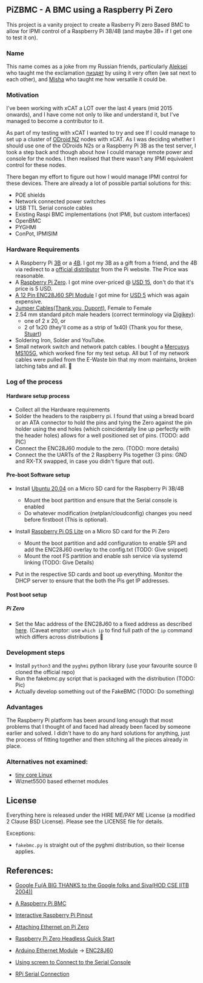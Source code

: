 ## PiZBMC - A BMC using a Raspberry Pi Zero

This project is a vanity project to create a Rasberry Pi zero Based BMC to allow
for IPMI control of a Raspberry Pi 3B/4B (and maybe 3B+ if I get one to test it
on).

### Name
This name comes as a joke from my Russian friends, particularly
[Aleksei](https://www.linkedin.com/in/weaselshit/)
who taught me the exclamation [пиздят](https://en.wiktionary.org/wiki/%D0%BF%D0%B8%D0%B7%D0%B4%D1%8F%D1%82#Russian)
by using it very often (we sat next to each other), and [Misha](https://www.linkedin.com/in/michael-osipov-0a131536/)
who taught me how versatile it could be.

### Motivation

I've been working with xCAT a LOT over the last 4 years (mid 2015 onwards), and
I have come not only to like and understand it, but I've managed to become a
contributor to it.

As part of my testing with xCAT I wanted to try and see If I could manage to set
up a cluster of
[ODroid N2](https://www.hardkernel.com/shop/odroid-n2-with-4gbyte-ram/) nodes
with xCAT. As I was deciding whether I should use one of the ODroids N2s or a
Raspberry Pi 3B as the test server, I took a step back and though about how I
could manage remote power and console for the nodes. I then realised that
there wasn't any IPMI equivalent control for these nodes.

There began my effort to figure out how I would manage IPMI control for these
devices. There are already a lot of possible partial solutions for this:
- POE shields
- Network connected power switches
- USB TTL Serial console cables
- Existing Raspi BMC implementations (not IPMI, but custom interfaces) 
- OpenBMC
- PYGHMI
- ConPot, IPMISIM

### Hardware Requirements

- A Raspberry Pi [3B](https://www.raspberrypi.org/products/raspberry-pi-3-model-b/) or a [4B](https://www.raspberrypi.org/products/raspberry-pi-4-model-b/). I got my 3B as a gift from a friend, and the 4B via redirect to a [official distributor](https://www.thingbits.in/products/raspberry-pi-4-model-b-2-gb-ram?src=raspberrypi) from the Pi website. The Price was reasonable.
- A [Raspberry Pi Zero](https://www.raspberrypi.org/products/raspberry-pi-zero/). I got mine over-priced @ [USD 15](https://robu.in/product/raspberry-pi-zero-v1-3-development-board/), don't do that it's price is 5 USD.
- [A 12 Pin ENC28J60 SPI Module](https://www.google.com/search?&q=ENC28J60+12+pin) I got mine for [USD 5](https://roboticsdna.in/product/enc28j60-ethernet-module12-pin-package-ssop/) which was again expensive.
- [Jumper Cables(Thank you, Dupont)](https://www.google.com/search?&q=jumper+connectors), Female to Female
- 2.54 mm standard pitch male headers (correct terminology via [Digikey](https://www.digikey.com/catalog/en/search?filters=143632)):
  - one of 2 x 20, or
  - 2 of 1x20 (they'll come as a strip of 1x40) (Thank you for these, [Stuart](https://github.com/sturem/))
- Soldering Iron, Solder and YouTube.
- Small network switch and network patch cables. I bought a [Mercusys MS105G](https://www.mercusys.co.in/product/details/ms105g), which worked fine for my test setup. All but 1 of my network cables were pulled from the E-Waste bin that my mom maintains, broken latching tabs and all. :facepalm:

### Log of the process

#### Hardware setup process
- Collect all the Hardware requirements
- Solder the headers to the raspberry pi. I found that using a bread board or an
  ATA connector to hold the pins and tying the Zero against the pin holder using
  the end holes (which coincidentally line up perfectly with the header holes)
  allows for a well positioned set of pins. (TODO: add PIC)
- Connect the ENC28J60 module to the zero. (TODO: more details)
- Connect the the UARTs of the 2 Raspberry Pis together (3 pins: GND and RX-TX swapped, in case you didn't figure that out).

#### Pre-boot Software setup

- Install [Ubuntu 20.04](https://ubuntu.com/download/raspberry-pi) on a Micro SD card for the Raspberry Pi 3B/4B
  - Mount the boot partition and ensure that the Serial console is enabled
  - Do whatever modification (netplan/cloudconfig) changes you need before firstboot (This is optional).
- Install [Raspberry Pi OS Lite](https://www.raspberrypi.org/downloads/raspberry-pi-os/) on a Micro SD card for the Pi Zero
  - Mount the boot partition and add configuration to enable SPI and add the ENC28J60 overlay to the config.txt (TODO: Give snippet)
  - Mount the root FS partition and enable ssh service via systemd linking (TODO: Give Details)

- Put in the respective SD cards and boot up everything. Monitor the DHCP server to ensure that the both the Pis get IP addresses. 

#### Post boot setup
##### Pi Zero
 - Set the Mac address of the ENC28J60 to a fixed address as described [here](https://github.com/raspberrypi/linux/issues/795). (Caveat emptor: use `which ip` to find full path of the `ip` command which differs across distributions :facepalm:


### Development steps
- Install `python3` and the `pyghmi` python library (use your favourite source (I cloned the official repo)
- Run the fakebmc.py script that is packaged with the distribution (TODO: Pic)
- Actually develop something out of the FakeBMC (TODO: Do something)

### Advantages
The Raspberry Pi platform has been around long enough that most problems that I thought of and faced
had already been faced by someone earlier and solved. I didn't have to do any hard solutions for 
anything, just the process of fitting together and then stitching all the pieces already in place.

### Alternatives not examined:

- [tiny core Linux](http://www.tinycorelinux.net/11.x/armv6/releases/RPi/)
- Wiznet5500 based ethernet modules

## License

Everything here is released under the HIRE ME/PAY ME License (a modified 2 Clause BSD License). Please see the LICENSE file for details.

Exceptions:
- `fakebmc.py` is straight out of the pyghmi distribution, so their license applies.

## References:

* [Google Fu(A BIG THANKS to the Google folks and Siva(HOD CSE IITB 2004))](https://www.google.com/)
* [A Raspberry Pi BMC](https://github.com/joshuaboniface/rpibmc)
* [Interactive Raspberry Pi Pinout](https://pinout.xyz/)
* [Attaching Ethernet on Pi Zero](http://raspi.tv/2015/ethernet-on-pi-zero-how-to-put-an-ethernet-port-on-your-pi)
* [Raspberry Pi Zero Headless Quick Start](https://learn.adafruit.com/raspberry-pi-zero-creation/overview)
* [Arduino Ethernet Module](https://www.google.com/search?q=arduino+ethernet+module) -> [ENC28J60](https://www.google.com/search?q=ENC28J60)

* [Using screen to Connect to the Serial Console](https://docs.fedoraproject.org/en-US/Fedora/22/html/System_Administrators_Guide/sec-Using_screen_to_Connect_to_the_Serial_Console.html)
* [RPi Serial Connection](https://elinux.org/RPi_Serial_Connection)
